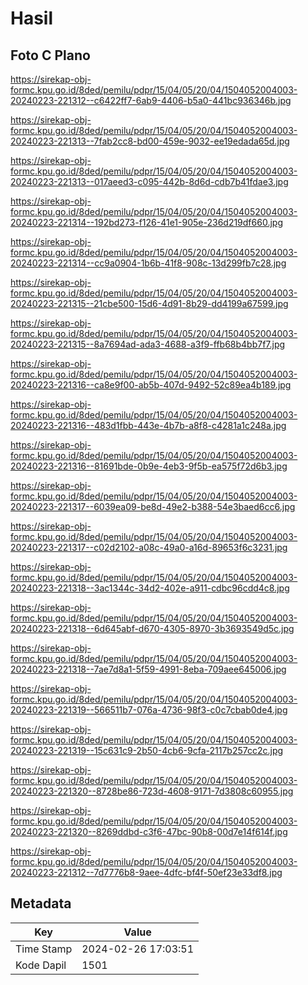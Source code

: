 # Hasil

## Foto C Plano

https://sirekap-obj-formc.kpu.go.id/8ded/pemilu/pdpr/15/04/05/20/04/1504052004003-20240223-221312--c6422ff7-6ab9-4406-b5a0-441bc936346b.jpg

https://sirekap-obj-formc.kpu.go.id/8ded/pemilu/pdpr/15/04/05/20/04/1504052004003-20240223-221313--7fab2cc8-bd00-459e-9032-ee19edada65d.jpg

https://sirekap-obj-formc.kpu.go.id/8ded/pemilu/pdpr/15/04/05/20/04/1504052004003-20240223-221313--017aeed3-c095-442b-8d6d-cdb7b41fdae3.jpg

https://sirekap-obj-formc.kpu.go.id/8ded/pemilu/pdpr/15/04/05/20/04/1504052004003-20240223-221314--192bd273-f126-41e1-905e-236d219df660.jpg

https://sirekap-obj-formc.kpu.go.id/8ded/pemilu/pdpr/15/04/05/20/04/1504052004003-20240223-221314--cc9a0904-1b6b-41f8-908c-13d299fb7c28.jpg

https://sirekap-obj-formc.kpu.go.id/8ded/pemilu/pdpr/15/04/05/20/04/1504052004003-20240223-221315--21cbe500-15d6-4d91-8b29-dd4199a67599.jpg

https://sirekap-obj-formc.kpu.go.id/8ded/pemilu/pdpr/15/04/05/20/04/1504052004003-20240223-221315--8a7694ad-ada3-4688-a3f9-ffb68b4bb7f7.jpg

https://sirekap-obj-formc.kpu.go.id/8ded/pemilu/pdpr/15/04/05/20/04/1504052004003-20240223-221316--ca8e9f00-ab5b-407d-9492-52c89ea4b189.jpg

https://sirekap-obj-formc.kpu.go.id/8ded/pemilu/pdpr/15/04/05/20/04/1504052004003-20240223-221316--483d1fbb-443e-4b7b-a8f8-c4281a1c248a.jpg

https://sirekap-obj-formc.kpu.go.id/8ded/pemilu/pdpr/15/04/05/20/04/1504052004003-20240223-221316--81691bde-0b9e-4eb3-9f5b-ea575f72d6b3.jpg

https://sirekap-obj-formc.kpu.go.id/8ded/pemilu/pdpr/15/04/05/20/04/1504052004003-20240223-221317--6039ea09-be8d-49e2-b388-54e3baed6cc6.jpg

https://sirekap-obj-formc.kpu.go.id/8ded/pemilu/pdpr/15/04/05/20/04/1504052004003-20240223-221317--c02d2102-a08c-49a0-a16d-89653f6c3231.jpg

https://sirekap-obj-formc.kpu.go.id/8ded/pemilu/pdpr/15/04/05/20/04/1504052004003-20240223-221318--3ac1344c-34d2-402e-a911-cdbc96cdd4c8.jpg

https://sirekap-obj-formc.kpu.go.id/8ded/pemilu/pdpr/15/04/05/20/04/1504052004003-20240223-221318--6d645abf-d670-4305-8970-3b3693549d5c.jpg

https://sirekap-obj-formc.kpu.go.id/8ded/pemilu/pdpr/15/04/05/20/04/1504052004003-20240223-221318--7ae7d8a1-5f59-4991-8eba-709aee645006.jpg

https://sirekap-obj-formc.kpu.go.id/8ded/pemilu/pdpr/15/04/05/20/04/1504052004003-20240223-221319--566511b7-076a-4736-98f3-c0c7cbab0de4.jpg

https://sirekap-obj-formc.kpu.go.id/8ded/pemilu/pdpr/15/04/05/20/04/1504052004003-20240223-221319--15c631c9-2b50-4cb6-9cfa-2117b257cc2c.jpg

https://sirekap-obj-formc.kpu.go.id/8ded/pemilu/pdpr/15/04/05/20/04/1504052004003-20240223-221320--8728be86-723d-4608-9171-7d3808c60955.jpg

https://sirekap-obj-formc.kpu.go.id/8ded/pemilu/pdpr/15/04/05/20/04/1504052004003-20240223-221320--8269ddbd-c3f6-47bc-90b8-00d7e14f614f.jpg

https://sirekap-obj-formc.kpu.go.id/8ded/pemilu/pdpr/15/04/05/20/04/1504052004003-20240223-221312--7d7776b8-9aee-4dfc-bf4f-50ef23e33df8.jpg


## Metadata

| Key        | Value               |
| ---------- | ------------------- |
| Time Stamp | 2024-02-26 17:03:51 |
| Kode Dapil | 1501                |



